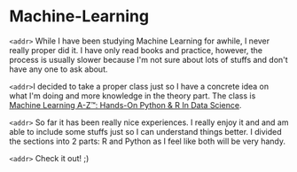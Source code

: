 # Machine-Learning
`<addr>` While I have been studying Machine Learning for awhile, I never really proper did it. I have only read books and practice, however, the process is usually slower because I'm not sure about lots of stuffs and don't have any one to ask about. 

`<addr>`I decided to take a proper class just so I have a concrete idea on what I'm doing and more knowledge in the theory part. The class is [Machine Learning A-Z™: Hands-On Python & R In Data Science](https://www.udemy.com/machinelearning/learn/v4/). 

`<addr>` So far it has been really nice experiences. I really enjoy it and and am able to include some stuffs just so I can understand things better. I divided the sections into 2 parts: R and Python as I feel like both will be very handy. 

`<addr>` Check it out! ;)
